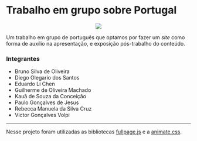 <h1>Trabalho em grupo sobre Portugal</h1>

<p align="center">
  <img src="https://user-images.githubusercontent.com/68453992/198856247-4dc28fd8-609c-43d1-95d9-290c700030e0.gif">
</p>
<p>Um trabalho em grupo de português que optamos por fazer um <i>site</i> como forma de auxílio na apresentação, e exposição pós-trabalho do conteúdo.</p>

<h3>Integrantes</h3>
<ul>
  <li>Bruno Silva de Oliveira</li>
  <li>Diego Olegario dos Santos</li>
  <li>Eduardo Li Chen</li>
  <li>Guilherme de Oliveira Machado</li>
  <li>Kauã de Souza da Conceição</li>
  <li>Paulo Gonçalves de Jesus</li>
  <li>Rebecca Manuela da Silva Cruz</li>
  <li>Victor Gonçalves Volpi</li>
</ul>
<hr>
<p>
  Nesse projeto foram utilizadas as bibliotecas <a href="https://alvarotrigo.com/fullPage/">fullpage.js</a> e a <a href="https://animate.style/">animate.css</a>.
</p>
